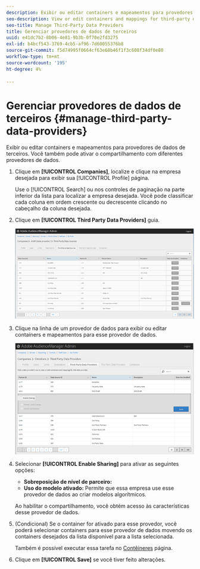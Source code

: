 ```yaml
---
description: Exibir ou editar containers e mapeamentos para provedores de dados de terceiros. Você também pode ativar o compartilhamento com diferentes provedores de dados.
seo-description: View or edit containers and mappings for third-party data providers. You can also enable sharing with different data providers.
seo-title: Manage Third-Party Data Providers
title: Gerenciar provedores de dados de terceiros
uuid: e41dc7b2-8b06-4e81-9b3b-0f70e2fd3275
exl-id: b4bcf543-3769-4cb5-af96-7d60055376b8
source-git-commit: f5d74995f0664cf63e68b46f1f3c608f34df0e80
workflow-type: tm+mt
source-wordcount: '195'
ht-degree: 4%

---
```


# Gerenciar provedores de dados de terceiros {#manage-third-party-data-providers}

Exibir ou editar containers e mapeamentos para provedores de dados de terceiros. Você também pode ativar o compartilhamento com diferentes provedores de dados.

1. Clique em **[!UICONTROL Companies]**, localize e clique na empresa desejada para exibir sua [!UICONTROL Profile] página.

   Use o [!UICONTROL Search] ou nos controles de paginação na parte inferior da lista para localizar a empresa desejada. Você pode classificar cada coluna em ordem crescente ou decrescente clicando no cabeçalho da coluna desejada.
1. Clique em **[!UICONTROL Third Party Data Providers]** guia.

   ![](assets/third_party_providers.png)

1. Clique na linha de um provedor de dados para exibir ou editar containers e mapeamentos para esse provedor de dados.

   ![Resultado da etapa](assets/third_party_providers_edit.png)

1. Selecionar **[!UICONTROL Enable Sharing]** para ativar as seguintes opções:

   * **Sobreposição de nível de parceiro:**
   * **Uso do modelo ativado:** Permite que essa empresa use esse provedor de dados ao criar modelos algorítmicos.

   Ao habilitar o compartilhamento, você obtém acesso às características desse provedor de dados.

1. (Condicional) Se o container for ativado para esse provedor, você poderá selecionar containers para esse provedor de dados movendo os containers desejados da lista disponível para a lista selecionada.

   Também é possível executar essa tarefa no [Contêineres](../companies/admin-manage-containers.md#task_61DB5CEECC5049DD8D059C642AC3F967) página.
1. Clique em **[!UICONTROL Save]** se você tiver feito alterações.
